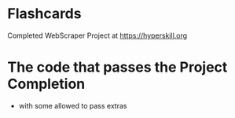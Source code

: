 # Flashcards
Completed WebScraper Project at https://hyperskill.org
# The code that passes the Project Completion 
- with some allowed to pass extras

